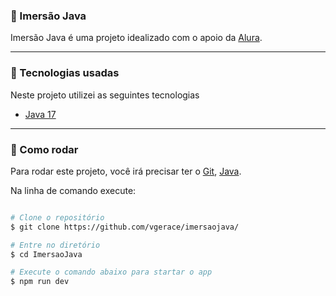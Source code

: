 ### :large_blue_diamond: Imersão Java
Imersão Java é uma projeto idealizado com o apoio da [Alura](https://www.alura.com.br/).

---

### :rocket: Tecnologias usadas

Neste projeto utilizei as seguintes tecnologias

- [Java 17](https://www.oracle.com/java/technologies/downloads/)

---

### :dart: Como rodar

Para rodar este projeto, você irá precisar ter o [Git](https://git-scm.com), [Java](https://www.oracle.com/java/technologies/downloads/).

Na linha de comando execute:

```bash

# Clone o repositório
$ git clone https://github.com/vgerace/imersaojava/

# Entre no diretório
$ cd ImersaoJava

# Execute o comando abaixo para startar o app
$ npm run dev
```
